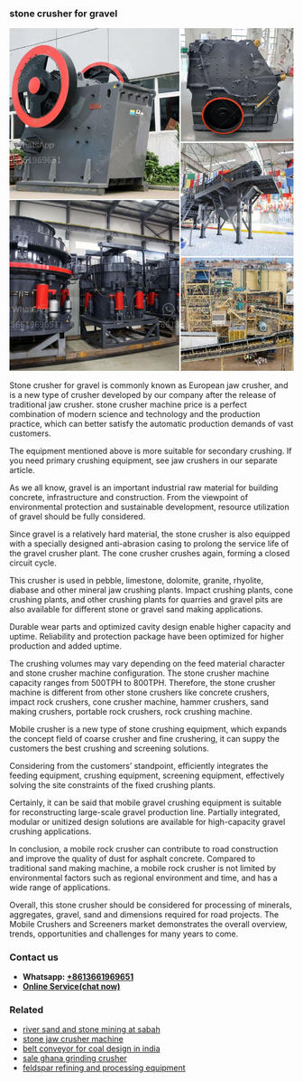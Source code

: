 <h3>stone crusher for gravel</h3><img src='1706773709.jpg' alt=''><p>Stone crusher for gravel is commonly known as European jaw crusher, and is a new type of crusher developed by our company after the release of traditional jaw crusher. stone crusher machine price is a perfect combination of modern science and technology and the production practice, which can better satisfy the automatic production demands of vast customers.</p><p>The equipment mentioned above is more suitable for secondary crushing. If you need primary crushing equipment, see jaw crushers in our separate article.</p><p>As we all know, gravel is an important industrial raw material for building concrete, infrastructure and construction. From the viewpoint of environmental protection and sustainable development, resource utilization of gravel should be fully considered.</p><p>Since gravel is a relatively hard material, the stone crusher is also equipped with a specially designed anti-abrasion casing to prolong the service life of the gravel crusher plant. The cone crusher crushes again, forming a closed circuit cycle.</p><p>This crusher is used in pebble, limestone, dolomite, granite, rhyolite, diabase and other mineral jaw crushing plants. Impact crushing plants, cone crushing plants, and other crushing plants for quarries and gravel pits are also available for different stone or gravel sand making applications.</p><p>Durable wear parts and optimized cavity design enable higher capacity and uptime. Reliability and protection package have been optimized for higher production and added uptime.</p><p>The crushing volumes may vary depending on the feed material character and stone crusher machine configuration. The stone crusher machine capacity ranges from 500TPH to 800TPH. Therefore, the stone crusher machine is different from other stone crushers like concrete crushers, impact rock crushers, cone crusher machine, hammer crushers, sand making crushers, portable rock crushers, rock crushing machine.</p><p>Mobile crusher is a new type of stone crushing equipment, which expands the concept field of coarse crusher and fine crushering, it can suppy the customers the best crushing and screening solutions.</p><p>Considering from the customers’ standpoint, efficiently integrates the feeding equipment, crushing equipment, screening equipment, effectively solving the site constraints of the fixed crushing plants.</p><p>Certainly, it can be said that mobile gravel crushing equipment is suitable for reconstructing large-scale gravel production line. Partially integrated, modular or unitized design solutions are available for high-capacity gravel crushing applications.</p><p>In conclusion, a mobile rock crusher can contribute to road construction and improve the quality of dust for asphalt concrete. Compared to traditional sand making machine, a mobile rock crusher is not limited by environmental factors such as regional environment and time, and has a wide range of applications.</p><p>Overall, this stone crusher should be considered for processing of minerals, aggregates, gravel, sand and dimensions required for road projects. The Mobile Crushers and Screeners market demonstrates the overall overview, trends, opportunities and challenges for many years to come.</p><h3>Contact us</h3><ul><li><strong>Whatsapp:&nbsp;<a href="https://wa.me/8613661969651">+8613661969651</a></strong></li><li><a href="https://swt.shibang-china.com/?git&amp;zhl&amp;stone crusher for gravel"><strong>Online Service(chat now)</strong></a></li></ul><h3>Related</h3><ul><li><a href='river sand and stone mining at sabah.md'>river sand and stone mining at sabah</a></li><li><a href='stone jaw crusher machine.md'>stone jaw crusher machine</a></li><li><a href='belt conveyor for coal design in india.md'>belt conveyor for coal design in india</a></li><li><a href='sale ghana grinding crusher.md'>sale ghana grinding crusher</a></li><li><a href='feldspar refining and processing equipment.md'>feldspar refining and processing equipment</a></li></ul>
